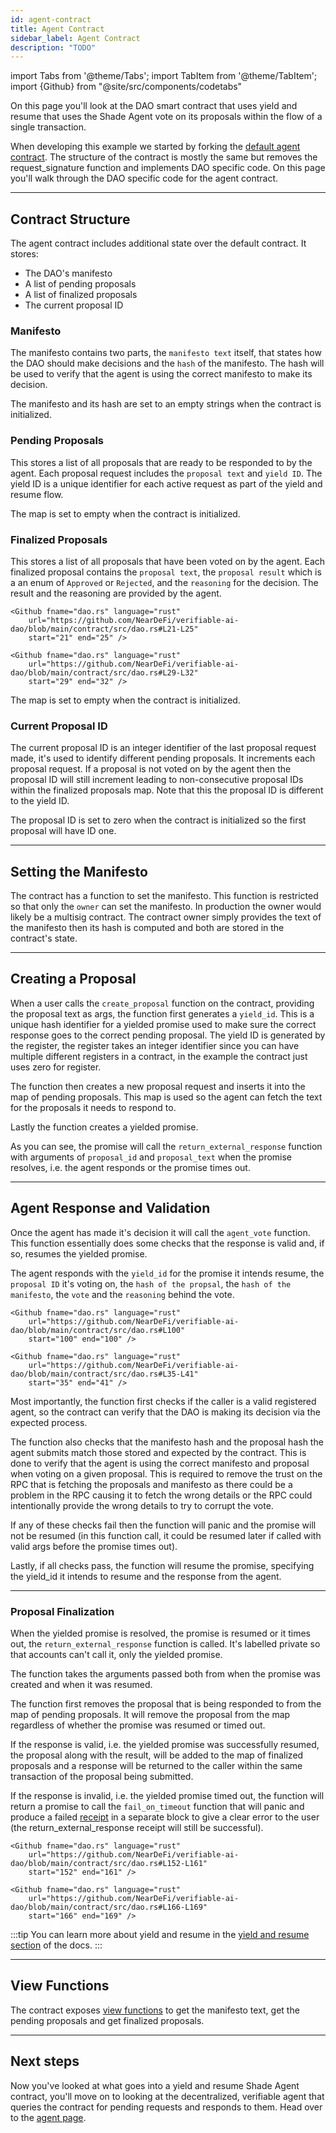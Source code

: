 ```yaml
---
id: agent-contract
title: Agent Contract
sidebar_label: Agent Contract
description: "TODO"
---
```


import Tabs from '@theme/Tabs';
import TabItem from '@theme/TabItem';
import {Github} from "@site/src/components/codetabs"

On this page you'll look at the DAO smart contract that uses yield and resume that uses the Shade Agent vote on its proposals within the flow of a single transaction.

When developing this example we started by forking the [default agent contract](https://github.com/NearDeFi/shade-agent-js/tree/main/contracts/sandbox). The structure of the contract is mostly the same but removes the request_signature function and implements DAO specific code. On this page you'll walk through the DAO specific code for the agent contract.

---

## Contract Structure

The agent contract includes additional state over the default contract. It stores:
- The DAO's manifesto
- A list of pending proposals
- A list of finalized proposals 
- The current proposal ID

<Github fname="lib.rs" language="rust"
    url="https://github.com/NearDeFi/verifiable-ai-dao/blob/main/contract/src/lib.rs#L33-L41"
    start="33" end="41" />

### Manifesto 

The manifesto contains two parts, the `manifesto text` itself, that states how the DAO should make decisions and the `hash` of the manifesto. The hash will be used to verify that the agent is using the correct manifesto to make its decision.

<Github fname="dao.rs" language="rust"
    url="https://github.com/NearDeFi/verifiable-ai-dao/blob/main/contract/src/dao.rs#L7-L10"
    start="7" end="10" />

The manifesto and its hash are set to an empty strings when the contract is initialized.

### Pending Proposals

This stores a list of all proposals that are ready to be responded to by the agent. Each proposal request includes the `proposal text` and `yield ID`. The yield ID is a unique identifier for each active request as part of the yield and resume flow.

<Github fname="dao.rs" language="rust"
    url="https://github.com/NearDeFi/verifiable-ai-dao/blob/main/contract/src/dao.rs#L14-L17"
    start="14" end="17" />

The map is set to empty when the contract is initialized.

### Finalized Proposals 

This stores a list of all proposals that have been voted on by the agent. Each finalized proposal contains the `proposal text`, the `proposal result` which is a an enum of `Approved` or `Rejected`, and the `reasoning` for the decision. The result and the reasoning are provided by the agent.

<Tabs groupId="code-tabs">
  <TabItem value="finalized-proposal" label="FinalizedProposal">

    <Github fname="dao.rs" language="rust"
        url="https://github.com/NearDeFi/verifiable-ai-dao/blob/main/contract/src/dao.rs#L21-L25"
        start="21" end="25" />

  </TabItem>
  <TabItem value="proposal-result" label="ProposalResult">

    <Github fname="dao.rs" language="rust"
        url="https://github.com/NearDeFi/verifiable-ai-dao/blob/main/contract/src/dao.rs#L29-L32"
        start="29" end="32" />
  
  </TabItem>
</Tabs>

The map is set to empty when the contract is initialized.

### Current Proposal ID

The current proposal ID is an integer identifier of the last proposal request made, it's used to identify different pending proposals. It increments each proposal request. If a proposal is not voted on by the agent then the proposal ID will still increment leading to non-consecutive proposal IDs within the finalized proposals map. Note that this the proposal ID is different to the yield ID.

The proposal ID is set to zero when the contract is initialized so the first proposal will have ID one.

---

## Setting the Manifesto

The contract has a function to set the manifesto. This function is restricted so that only the `owner` can set the manifesto. In production the owner would likely be a multisig contract. The contract owner simply provides the text of the manifesto then its hash is computed and both are stored in the contract's state.

<Github fname="dao.rs" language="rust"
    url="https://github.com/NearDeFi/verifiable-ai-dao/blob/main/contract/src/dao.rs#L55-L64"
    start="55" end="64" />

---

## Creating a Proposal

When a user calls the `create_proposal` function on the contract, providing the proposal text as args, the function first generates a `yield_id`. This is a unique hash identifier for a yielded promise used to make sure the correct response goes to the correct pending proposal. The yield ID is generated by the register, the register takes an integer identifier since you can have multiple different registers in a contract, in the example the contract just uses zero for register.

<Github fname="dao.rs" language="rust"
    url="https://github.com/NearDeFi/verifiable-ai-dao/blob/main/contract/src/dao.rs#L71-L74"
    start="71" end="74" />


The function then creates a new proposal request and inserts it into the map of pending proposals. This map is used so the agent can fetch the text for the proposals it needs to respond to.

<Github fname="dao.rs" language="rust"
    url="https://github.com/NearDeFi/verifiable-ai-dao/blob/main/contract/src/dao.rs#L77-L85"
    start="77" end="85" />

Lastly the function creates a yielded promise. 

<Github fname="dao.rs" language="rust"
    url="https://github.com/NearDeFi/verifiable-ai-dao/blob/main/contract/src/dao.rs#L88-L97"
    start="88" end="96" />

As you can see, the promise will call the `return_external_response` function with arguments of `proposal_id` and `proposal_text` when the promise resolves, i.e. the agent responds or the promise times out.

---

## Agent Response and Validation

Once the agent has made it's decision it will call the `agent_vote` function. This function essentially does some checks that the response is valid and, if so, resumes the yielded promise.

The agent responds with the `yield_id` for the promise it intends resume, the `proposal ID` it's voting on, the `hash of the propsal`, the `hash of the manifesto`, the `vote` and the `reasoning` behind the vote.

<Tabs groupId="code-tabs">
  <TabItem value="args" label="Args">

    <Github fname="dao.rs" language="rust"
        url="https://github.com/NearDeFi/verifiable-ai-dao/blob/main/contract/src/dao.rs#L100"
        start="100" end="100" />

  </TabItem>
  <TabItem value="ai-response" label="AiResponse">

    <Github fname="dao.rs" language="rust"
        url="https://github.com/NearDeFi/verifiable-ai-dao/blob/main/contract/src/dao.rs#L35-L41"
        start="35" end="41" />
  
  </TabItem>
</Tabs>

Most importantly, the function first checks if the caller is a valid registered agent, so the contract can verify that the DAO is making its decision via the expected process.

<Github fname="dao.rs" language="rust"
    url="https://github.com/NearDeFi/verifiable-ai-dao/blob/main/contract/src/dao.rs#L102"
    start="102" end="102" />

The function also checks that the manifesto hash and the proposal hash the agent submits match those stored and expected by the contract. This is done to verify that the agent is using the correct manifesto and proposal when voting on a given proposal. This is required to remove the trust on the RPC that is fetching the proposals and manifesto as there could be a problem in the RPC causing it to fetch the wrong details or the RPC could intentionally provide the wrong details to try to corrupt the vote.

<Github fname="dao.rs" language="rust"
    url="https://github.com/NearDeFi/verifiable-ai-dao/blob/main/contract/src/dao.rs#L106-L120"
    start="106" end="120" />

If any of these checks fail then the function will panic and the promise will not be resumed (in this function call, it could be resumed later if called with valid args before the promise times out).

Lastly, if all checks pass, the function will resume the promise, specifying the yield_id it intends to resume and the response from the agent.

<Github fname="dao.rs" language="rust"
    url="https://github.com/NearDeFi/verifiable-ai-dao/blob/main/contract/src/dao.rs#L123"
    start="123" end="123" />

---

### Proposal Finalization

When the yielded promise is resolved, the promise is resumed or it times out, the `return_external_response` function is called. It's labelled private so that accounts can't call it, only the yielded promise. 

The function takes the arguments passed both from when the promise was created and when it was resumed.

<Github fname="dao.rs" language="rust"
    url="https://github.com/NearDeFi/verifiable-ai-dao/blob/main/contract/src/dao.rs#127-L133"
    start="127" end="133" />

The function first removes the proposal that is being responded to from the map of pending proposals. It will remove the proposal from the map regardless of whether the promise was resumed or timed out.

<Github fname="dao.rs" language="rust"
    url="https://github.com/NearDeFi/verifiable-ai-dao/blob/main/contract/src/dao.rs#L134"
    start="134" end="134" />

If the response is valid, i.e. the yielded promise was successfully resumed, the proposal along with the result, will be added to the map of finalized proposals and a response will be returned to the caller within the same transaction of the proposal being submitted.

<Github fname="dao.rs" language="rust"
    url="https://github.com/NearDeFi/verifiable-ai-dao/blob/main/contract/src/dao.rs#L136-L151"
    start="136" end="151" />

If the response is invalid, i.e. the yielded promise timed out, the function will return a promise to call the `fail_on_timeout` function that will panic and produce a failed [receipt](../../../../protocol/transaction-execution) in a separate block to give a clear error to the user (the return_external_response receipt will still be successful).

<Tabs groupId="code-tabs">
  <TabItem value="promise" label="Promise">

    <Github fname="dao.rs" language="rust"
        url="https://github.com/NearDeFi/verifiable-ai-dao/blob/main/contract/src/dao.rs#L152-L161"
        start="152" end="161" />

  </TabItem>
  <TabItem value="panic-function" label="Panic function">

    <Github fname="dao.rs" language="rust"
        url="https://github.com/NearDeFi/verifiable-ai-dao/blob/main/contract/src/dao.rs#L166-L169"
        start="166" end="169" />
  
  </TabItem>
</Tabs>

:::tip
You can learn more about yield and resume in the [yield and resume section](../../../../smart-contracts/anatomy/yield-resume.md) of the docs.
:::

---

## View Functions

The contract exposes [view functions](https://github.com/NearDeFi/verifiable-ai-dao/blob/main/contract/src/dao.rs#L171-L205) to get the manifesto text, get the pending proposals and get finalized proposals.

---

## Next steps

Now you've looked at what goes into a yield and resume Shade Agent contract, you'll move on to looking at the decentralized, verifiable agent that queries the contract for pending requests and responds to them. Head over to the [agent page](./agent.md).
